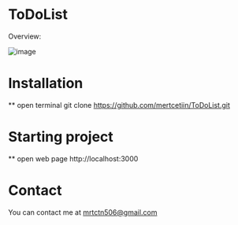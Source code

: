 # ToDoList

Overview:

![image](https://github.com/mertcetiin/ToDoList/assets/102957602/9bcfbea0-412f-4455-be24-c4452d6e796b)


# Installation

** open terminal
git clone https://github.com/mertcetiin/ToDoList.git


# Starting project

** open web page
http://localhost:3000


# Contact

You can contact me at mrtctn506@gmail.com
